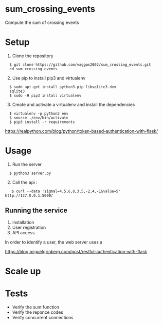 
# sum_crossing_events
Compute the sum of crossing events

# Setup

1. Clone the repository
```
  $ git clone https://github.com/vaggos2002/sum_crossing_events.git
  cd sum_crossing_events
```

2. Use pip to install pip3 and virtualenv
```
  $ sudo apt-get install python3-pip libsqlite3-dev
  sqlite3
  $ sudo -H pip3 install virtualenv
```

3. Create and activate a virtualenv and install the dependencies
```
  $ virtualenv -p python3 env
  $ source ./env/bin/activate
  $ pip3 install -r requirements

```


https://realpython.com/blog/python/token-based-authentication-with-flask/

# Usage

1. Run the server 
```
  $ python3 server.py
```

2. Call the api : 
```
   $ curl --data 'signal=4,5,6,8,3,5,-2,4,-1&value=5' http://127.0.0.1:5000/
```


## Running the service

1. Installation
2. User registration 
3. API access

In order to identify a user, the web server uses a 


https://blog.miguelgrinberg.com/post/restful-authentication-with-flask

# Scale up



# Tests

* Verify the sum function
* Verify the reponce codes
* Verify concurrent connections
